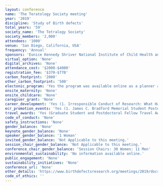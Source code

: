 ```yaml
---
layout: conference 
name: 'The Teratology Society meeting'
year: '2019'
discipline: 'Study of Birth defects'
total_years: '59'
society_name: 'The Tetralogy Society'
society_members: '2,000'
attendees: '1000'
venue: 'San Diego, California, USA'
frequency: 'Annual'
sponsors: 'Eunice Kennedy Shriver National Institute of Child Health and Human Development, Health and Environmental Sciences Institute, Wiley, Breslin Toxicology Consulting, LLC, Charles River, March of Dimes, Aclairo Pharmaceutical Development Group, Inc., Exponent Inc., Lilly USA, LLC, National Institute of Environmental Health Sciences, NOVARTIS, Bristol-Myers Squibb, Celgene Corporation, Incyte Corporation, Sandcastle Toxicology Associates, SANOFI, Scialli Consulting LLC, Society of Toxicology, Stephen B. Harris Group '
virtual_option: 'None'
digital_archives: 'None'
attendance_cost: '$2000-$4000'
registration_fee: '$370-$770'
carbon_footprint: '2000'
other_carbon_footprint: '500'
electonic_program: 'Yes the program was available online as a planner and a .pdf file.'
onsite_maternity: 'None'
onsite_childcare: 'None'
caregiver_grant: 'None'
career_development: 'Yes (1. Irresponsible Conduct of Research: What Happens When Things Go Wrong 2. Multidisciplinary Research Needs Workshop  3. Breakfast with the Teratology Mentors 4. Become More Involved with the society  5. Student Career Event)'
ecr_promotion_events: 'Yes (1. James C. Bradford Memorial Student Poster Awards  2. Edward W. Carney Trainee Awards)'
travel_awards: 'Yes (Graduate Student and Postdoctoral Fellow Travel Awards)'
code_of_conduct: 'None'
safety_instructions: 'None'
gender_balance: 'None'
keynote_gender_balance: 'None'
speaker_gender_balance: '1 Woman'
invited_gender_balance: 'Not Applicable to this meeting.'
session_chair_gender_balance: 'Not Applicable to this meeting.'
conference_chair_gender_balance: 'Session Chairs: 30 Women: 11 Men'
environmental_sustainability: 'No information available online.'
public_engagement: 'None'
sustainability_initiatives: 'None'
conference_url: 'None'
other_details: 'https://www.birthdefectsresearch.org/meetings/2019/docs/2019percent20Annualpercent20Meetingpercent20Agendapercent206-10-19.pdf'
code_of_ethics: ''
---
```

